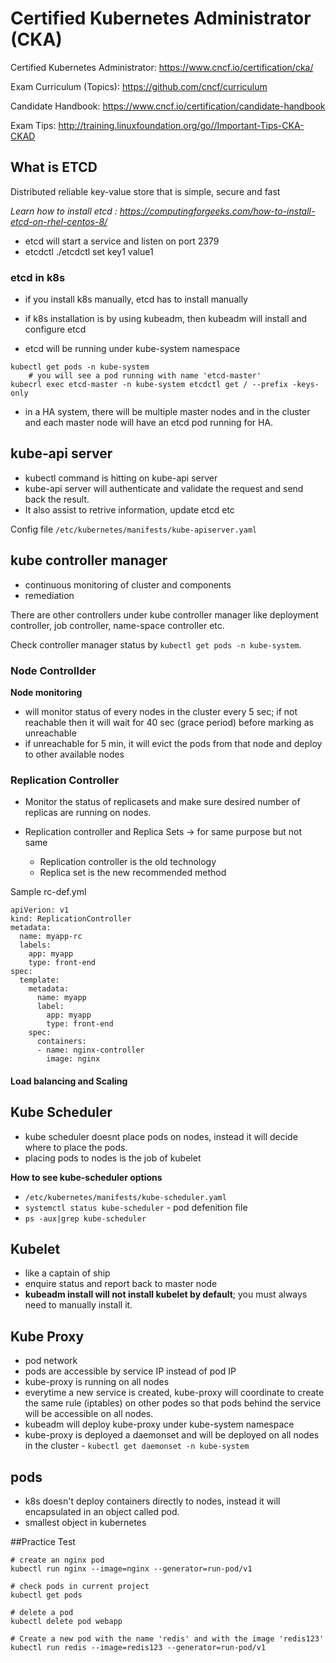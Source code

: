 # Certified Kubernetes Administrator (CKA) 

Certified Kubernetes Administrator: https://www.cncf.io/certification/cka/

Exam Curriculum (Topics): https://github.com/cncf/curriculum

Candidate Handbook: https://www.cncf.io/certification/candidate-handbook

Exam Tips: http://training.linuxfoundation.org/go//Important-Tips-CKA-CKAD

## What is ETCD
Distributed reliable key-value store that is simple, secure and fast

*Learn how to install etcd : https://computingforgeeks.com/how-to-install-etcd-on-rhel-centos-8/*
- etcd will start a service and listen on port 2379
- etcdctl 
    ./etcdctl set key1 value1

### etcd in k8s
- if you install k8s manually, etcd has to install manually
- if k8s installation is by using kubeadm, then kubeadm will install and configure etcd

- etcd will be running under kube-system namespace
```
kubectl get pods -n kube-system 
    # you will see a pod running with name 'etcd-master'
kubecrl exec etcd-master -n kube-system etcdctl get / --prefix -keys-only
```
- in a HA system, there will be multiple master nodes and in the cluster and each master node will have an etcd pod running for HA.

## kube-api server
- kubectl command is hitting on kube-api server 
- kube-api server will authenticate and validate the request and send back the result.
- It also assist to retrive information, update etcd etc

Config file ```/etc/kubernetes/manifests/kube-apiserver.yaml```

## kube controller manager
- continuous monitoring of cluster and components
- remediation

There are other controllers under kube controller manager like deployment controller, job controller, name-space controller etc.

Check controller manager status by ```kubectl get pods -n kube-system```.
### Node Controllder
**Node monitoring**
- will monitor status of every nodes in the cluster every 5 sec; if not reachable then it will wait for 40 sec (grace period) before marking as unreachable
- if unreachable for 5 min, it will evict the pods from that node and deploy to other available nodes

### Replication Controller
- Monitor the status of replicasets and make sure desired number of replicas are running on nodes.

- Replication controller and Replica Sets -> for same purpose but not same
    - Replication controller is the old technology
    - Replica set is the new recommended method

Sample rc-def.yml
```
apiVerion: v1
kind: ReplicationController
metadata:
  name: myapp-rc
  labels:
    app: myapp
    type: front-end
spec:
  template:
    metadata:
      name: myapp
      label:
        app: myapp
        type: front-end
    spec:
      containers:
      - name: nginx-controller
        image: nginx

```
#### Load balancing and Scaling



 
## Kube Scheduler
- kube scheduler doesnt place pods on nodes, instead it will decide where to place the pods.
- placing pods to nodes is the job of kubelet

**How to see kube-scheduler options**
- ```/etc/kubernetes/manifests/kube-scheduler.yaml```
- ```systemctl status kube-scheduler``` - pod defenition file
- ```ps -aux|grep kube-scheduler```

## Kubelet
- like a captain of ship
- enquire status and report back to master node 
- **kubeadm install will not install kubelet by default**; you must always need to manually install it.

## Kube Proxy
- pod network
- pods are accessible by service IP instead of pod IP
- kube-proxy is running on all nodes
- everytime a new service is created, kube-proxy will coordinate to create the same rule (iptables) on other podes so that pods behind the service will be accessible on all nodes.
- kubeadm will deploy kube-proxy under kube-system namespace
- kube-proxy is deployed a daemonset and will be deployed on all nodes in the cluster - ```kubectl get daemonset -n kube-system```

## pods
- k8s doesn't deploy containers directly to nodes, instead it will encapsulated in an object called pod. 
- smallest object in kubernetes


##Practice Test
```
# create an nginx pod
kubectl run nginx --image=nginx --generator=run-pod/v1

# check pods in current project
kubectl get pods

# delete a pod
kubectl delete pod webapp

# Create a new pod with the name 'redis' and with the image 'redis123'
kubectl run redis --image=redis123 --generator=run-pod/v1
```
 